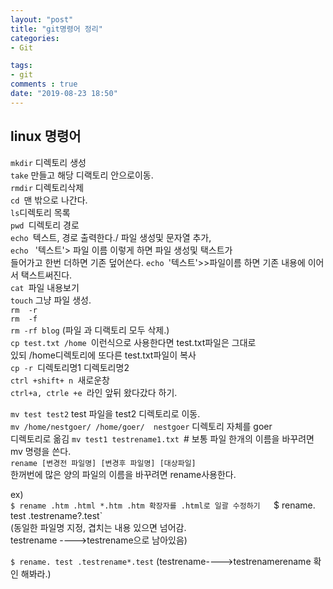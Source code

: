 ```yaml
---
layout: "post"
title: "git명령어 정리"
categories:
- Git   

tags:
- git     
comments : true
date: "2019-08-23 18:50"
---
```

## linux 명령어 

`mkdir` 디렉토리 생성  
`take` 만들고 해당 디랙토리 안으로이동.  
`rmdir`  디렉토리삭제   
`cd `맨 밖으로 나간다.  
`ls`디렉토리 목록  
`pwd `디렉토리 경로  
`echo `텍스트, 경로 출력한다./ 파일 생성및 문자열 추가,   
`echo ` '텍스트'> 파일 이름  이렇게 하면 파일 생성및 택스트가  
들어가고 한번 더하면 기존 덮어쓴다. 
`echo `'텍스트'>>파일이름 하면 기존 내용에 이어서 택스트써진다.  
`cat `파일 내용보기  
`touch` 그냥 파일 생성.  
`rm  -r `  
`rm  -f`  
`rm -rf blog` (파일 과 디랙토리 모두 삭제.)  
`cp test.txt /home `이런식으로 사용한다면 test.txt파일은 그대로  
있되 /home디렉토리에 또다른 test.txt파일이 복사  
`cp -r `디렉토리명1 디렉토리명2  
`ctrl +shift+ n `새로운창  
`ctrl+a, ctrle +e `라인 앞뒤 왔다갔다 하기.  

`mv test test2`  test 파일을 test2 디렉토리로 이동.  
`mv /home/nestgoer/ /home/goer/  nestgoer` 디렉토리 자체를 goer  
디렉토리로 옮김
`mv test1 testrename1.txt `# 보통 파일 한개의 이름을 바꾸려면  
mv 명령을 쓴다.  
`rename [변경전 파일명] [변경후 파일명] [대상파일]`   
한꺼번에 많은 양의 파일의 이름을 바꾸려면 rename사용한다.  

ex)  
`$ rename .htm .html *.htm .htm 확장자를 .html로 일괄 수정하기  
`$ rename. test .testrename?.test`    
(동일한 파일명 지정, 겹치는 내용 있으면 넘어감.       
testrename ---->testrename으로 남아있음)    

`$ rename. test .testrename*.test` (testrename---->testrenamerename 확인 해봐라.)




